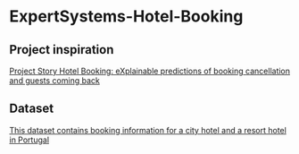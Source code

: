 # ExpertSystems-Hotel-Booking

## Project inspiration
[Project Story Hotel Booking: eXplainable predictions of booking cancellation and guests coming back](https://pbiecek.github.io/xai_stories/story-hotel-booking.html)

## Dataset
[This dataset contains booking information for a city hotel and a resort hotel in Portugal](https://www.kaggle.com/jessemostipak/hotel-booking-demand.)